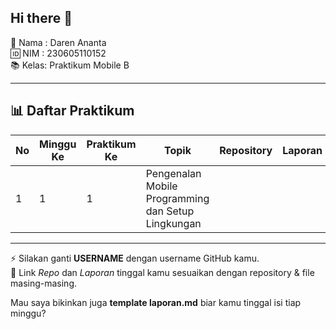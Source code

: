 ## Hi there 👋
👤 Nama : Daren Ananta  
🆔 NIM  : 230605110152  
📚 Kelas: Praktikum Mobile B  

---

## 📊 Daftar Praktikum  

| No | Minggu Ke | Praktikum Ke | Topik | Repository | Laporan |
|----|-----------|--------------|-------|-------------|----------|
| 1  | 1 | 1 |Pengenalan Mobile Programming dan Setup Lingkungan| | |


---

⚡ Silakan ganti **USERNAME** dengan username GitHub kamu.  
📎 Link *Repo* dan *Laporan* tinggal kamu sesuaikan dengan repository & file masing-masing.  

Mau saya bikinkan juga **template laporan.md** biar kamu tinggal isi tiap minggu?

